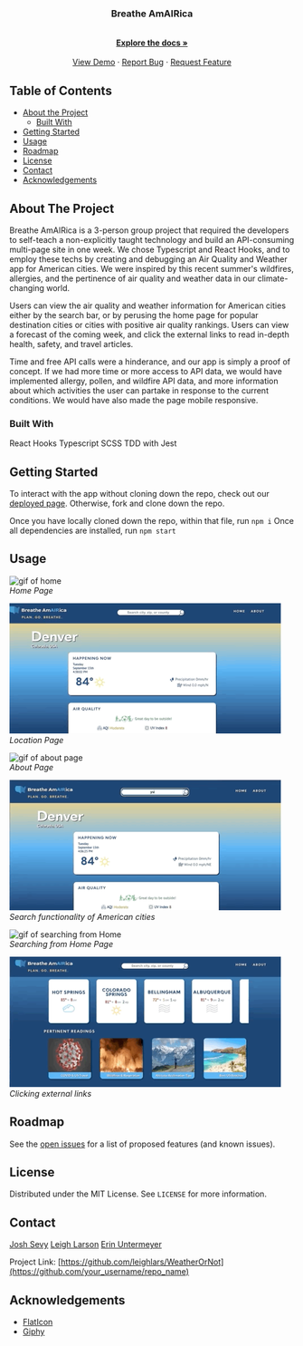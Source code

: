 

  <h3 align="center">Breathe AmAIRica</h3>

  <p align="center">
    <br />
    <a href="https://github.com/leighlars/WeatherOrNot"><strong>Explore the docs »</strong></a>
    <br />
    <br />
    <a href="https://github.com/leighlars/WeatherOrNot">View Demo</a>
    ·
    <a href="https://github.com/leighlars/WeatherOrNot/issues">Report Bug</a>
    ·
    <a href="https://github.com/leighlars/WeatherOrNot/issues">Request Feature</a>
  </p>
</p>

## Table of Contents

* [About the Project](#about-the-project)
  * [Built With](#built-with)
* [Getting Started](#getting-started)
* [Usage](#usage)
* [Roadmap](#roadmap)
* [License](#license)
* [Contact](#contact)
* [Acknowledgements](#acknowledgements)


<!-- ABOUT THE PROJECT -->
## About The Project


Breathe AmAIRica is a 3-person group project that required the developers to self-teach a non-explicitly taught technology and build an API-consuming multi-page site in one week.
We chose Typescript and React Hooks, and to employ these techs by creating and debugging an Air Quality and Weather app for American cities. We were inspired by this recent summer's wildfires, allergies, and the pertinence of air quality and weather data in our climate-changing world. 

Users can view the air quality and weather information for American cities either by the search bar, or by perusing the home page for popular destination cities or cities with positive air quality rankings. Users can view a forecast of the coming week, and click the external links to read in-depth health, safety, and travel articles. 

Time and free API calls were a hinderance, and our app is simply a proof of concept. If we had more time or more access to API data, we would have implemented allergy, pollen, and wildfire API data, and more information about which activities the user can partake in response to the current conditions. We would have also made the page mobile responsive.

### Built With
React Hooks
Typescript
SCSS
TDD with Jest

## Getting Started

To interact with the app without cloning down the repo, check out our [deployed page]().
Otherwise, fork and clone down the repo. 

Once you have locally cloned down the repo, within that file, run 
`npm i`
Once all dependencies are installed, run
`npm start`

## Usage

![gif of home](./src/assets/homeload.gif)</br>
*Home Page*

![gif of location page](./src/assets/locationPage.gif)</br>
*Location Page*

![gif of about page](./src/assets/about.gif)</br>
*About Page*

![gif of search functionality](./src/assets/search.gif)</br>
*Search functionality of American cities*

![gif of searching from Home](./src/assets/searchFromHome.gif)</br>
*Searching from Home Page*

![gif of outside links](./src/assets/outsideLinks.gif)</br>
*Clicking external links*


## Roadmap

See the [open issues](https://github.com/leighlars/WeatherOrNot/issues) for a list of proposed features (and known issues).

## License

Distributed under the MIT License. See `LICENSE` for more information.

## Contact

[Josh Sevy](https://github.com/JoshSevy) 
[Leigh Larson](https://github.com/leighlars)
[Erin Untermeyer](https://github.com/ErinUntermeyer)

Project Link: [https://github.com/leighlars/WeatherOrNot](https://github.com/your_username/repo_name)


## Acknowledgements
* [FlatIcon](https://www.flaticon.com/home)
* [Giphy](https://giphy.com)


